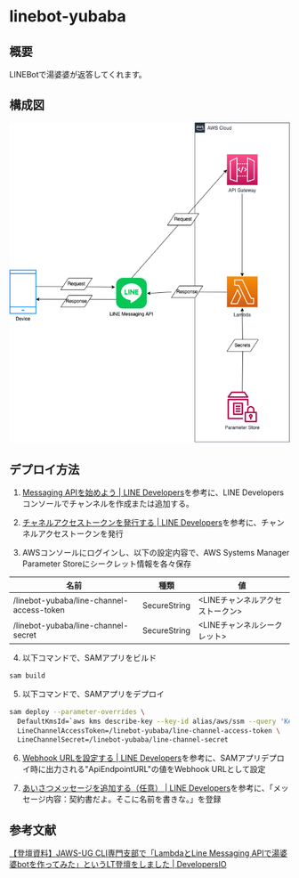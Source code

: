# linebot-yubaba

## 概要

LINEBotで湯婆婆が返答してくれます。

## 構成図

![diagram](./image/diagram.drawio.png)

## デプロイ方法

1. [Messaging APIを始めよう \| LINE Developers](https://developers.line.biz/ja/docs/messaging-api/getting-started/)を参考に、LINE Developersコンソールでチャンネルを作成または追加する。  

2. [チャネルアクセストークンを発行する \| LINE Developers](https://developers.line.biz/ja/docs/messaging-api/building-bot/#issue-a-channel-access-token)を参考に、チャンネルアクセストークンを発行

3. AWSコンソールにログインし、以下の設定内容で、AWS Systems Manager Parameter Storeにシークレット情報を各々保存  

|名前|種類|値|
|---|---|---|
|/linebot-yubaba/line-channel-access-token|SecureString|<LINEチャンネルアクセストークン>|
|/linebot-yubaba/line-channel-secret|SecureString|<LINEチャンネルシークレット>|

4. 以下コマンドで、SAMアプリをビルド

``` bash
sam build
```

5. 以下コマンドで、SAMアプリをデプロイ

``` bash
sam deploy --parameter-overrides \
  DefaultKmsId=`aws kms describe-key --key-id alias/aws/ssm --query 'KeyMetadata.KeyId' --output text` \
  LineChannelAccessToken=/linebot-yubaba/line-channel-access-token \
  LineChannelSecret=/linebot-yubaba/line-channel-secret
```

6. [Webhook URLを設定する \| LINE Developers](https://developers.line.biz/ja/docs/messaging-api/building-bot/#setting-webhook-url)を参考に、SAMアプリデプロイ時に出力される"ApiEndpointURL"の値をWebhook URLとして設定

7. [あいさつメッセージを追加する（任意） \| LINE Developers](https://developers.line.biz/ja/docs/messaging-api/building-bot/#set-greeting-message)を参考に、「メッセージ内容：契約書だよ。そこに名前を書きな。」を登録


## 参考文献

[【登壇資料】JAWS\-UG CLI専門支部で「LambdaとLine Messaging APIで湯婆婆botを作ってみた」というLT登壇をしました \| DevelopersIO](https://dev.classmethod.jp/articles/jaws-ug-cli-273-lt/)
